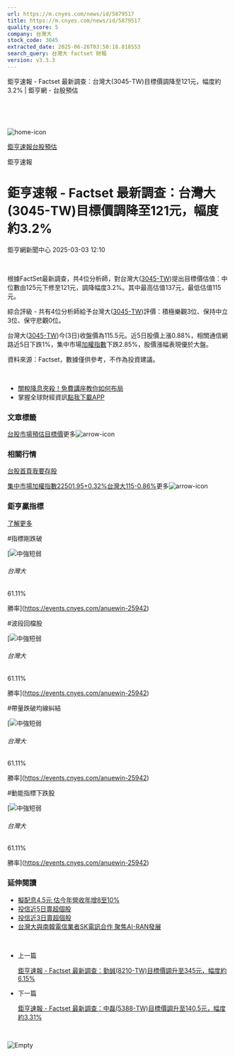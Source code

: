 ```yaml
---
url: https://m.cnyes.com/news/id/5879517
title: https://m.cnyes.com/news/id/5879517
quality_score: 5
company: 台灣大
stock_code: 3045
extracted_date: 2025-06-26T03:50:18.818553
search_query: 台灣大 factset 財報
version: v3.3.3
---
```


鉅亨速報 - Factset 最新調查：台灣大(3045-TW)目標價調降至121元，幅度約3.2% | 鉅亨網 - 台股預估

‌

‌

![home-icon](/assets/icons/breadCrumb/symbol-icon-home.svg)

[鉅亨速報](/news/cat/anue_live)[台股預估](/news/cat/tw_forecast)

鉅亨速報

# 鉅亨速報 - Factset 最新調查：台灣大(3045-TW)目標價調降至121元，幅度約3.2%

鉅亨網新聞中心 2025-03-03 12:10

‌

根據FactSet最新調查，共4位分析師，對台灣大([3045-TW](https://www.cnyes.com/twstock/3045))提出目標價估值：中位數由125元下修至121元，調降幅度3.2%。其中最高估值137元，最低估值115元。

綜合評級 - 共有4位分析師給予台灣大([3045-TW](https://www.cnyes.com/twstock/3045))評價：積極樂觀3位、保持中立3位、保守悲觀0位。

台灣大([3045-TW](https://www.cnyes.com/twstock/3045))今(3日)收盤價為115.5元。近5日股價上漲0.88%，相關通信網路近5日下跌1%，集中市場[加權指數](https://invest.cnyes.com/index/TWS/TSE01)下跌2.85%，股價漲幅表現優於大盤。

資料來源：Factset，數據僅供參考，不作為投資建議。

‌

* [關稅降息夾殺！免費講座教你如何布局](https://www.rsc.com.tw/Cnyes_RSC/SeminarBooking2025InvestmentOutlook.aspx?utm_source=anue&utm_medium=usstocks_end)
* 掌握全球財經資訊[點我下載APP](http://www.cnyes.com/app/?utm_source=mweb&utm_medium=HamMenuBanner&utm_campaign=fixed&utm_content=entr)

### 文章標籤

[台股](https://news.cnyes.com/tag/台股 "台股")[市場預估](https://news.cnyes.com/tag/市場預估 "市場預估")[目標價](https://news.cnyes.com/tag/目標價 "目標價")更多![arrow-icon](/assets/icons/arrows/arrow-down.svg)

### 相關行情

[台股首頁](https://www.cnyes.com/twstock)[我要存股](https://supr.link/8OHaU)

[集中市場加權指數22501.95+0.32%](https://invest.cnyes.com/index/TWS/TSE01)[台灣大115-0.86%](https://www.cnyes.com/twstock/3045)更多![arrow-icon](/assets/icons/arrows/arrow-down.svg)

### 鉅亨贏指標

[了解更多](https://events.cnyes.com/anuewin-25942)

#指標剛跌破

[![中強短弱](/assets/icons/win-indicator/long-to-short.svg)

###### 台灣大

61.11%

勝率](https://events.cnyes.com/anuewin-25942)

#波段回檔股

[![中強短弱](/assets/icons/win-indicator/long-to-short.svg)

###### 台灣大

61.11%

勝率](https://events.cnyes.com/anuewin-25942)

#帶量跌破均線糾結

[![中強短弱](/assets/icons/win-indicator/long-to-short.svg)

###### 台灣大

61.11%

勝率](https://events.cnyes.com/anuewin-25942)

#動能指標下跌股

[![中強短弱](/assets/icons/win-indicator/long-to-short.svg)

###### 台灣大

61.11%

勝率](https://events.cnyes.com/anuewin-25942)

### 延伸閱讀

* [擬配息4.5元 估今年營收年增8至10%](/news/id/5877492)
* [投信近5日賣超個股](/news/id/5875719)
* [投信近3日賣超個股](/news/id/5875717)
* [台灣大與南韓電信業者SK電訊合作 聚焦AI-RAN發展](/news/id/5873273)

‌

* 上一篇

  [鉅亨速報 - Factset 最新調查：勤誠(8210-TW)目標價調升至345元，幅度約6.15%](/news/id/5879885)
* 下一篇

  [鉅亨速報 - Factset 最新調查：中磊(5388-TW)目標價調升至140.5元，幅度約3.31%](/news/id/5878973)

‌

![Empty](/assets/icons/skeleton/empty-image.svg)

‌